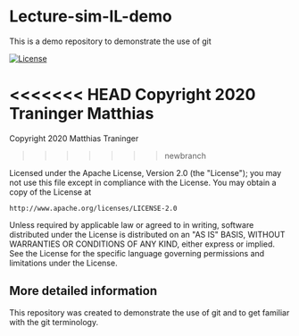# Lecture-sim-IL-demo
This is a demo repository to demonstrate the use of git

[![License](https://img.shields.io/badge/License-Apache%202.0-blue.svg)](https://opensource.org/licenses/Apache-2.0)

<<<<<<< HEAD
Copyright 2020 Traninger Matthias
=======
Copyright 2020 Matthias Traninger
>>>>>>> newbranch

Licensed under the Apache License, Version 2.0 (the "License");
you may not use this file except in compliance with the License.
You may obtain a copy of the License at

    http://www.apache.org/licenses/LICENSE-2.0

Unless required by applicable law or agreed to in writing, software
distributed under the License is distributed on an "AS IS" BASIS,
WITHOUT WARRANTIES OR CONDITIONS OF ANY KIND, either express or implied.
See the License for the specific language governing permissions and
limitations under the License.

## More detailed information
This repository was created to demonstrate the use of git and to get familiar with the git terminology.
